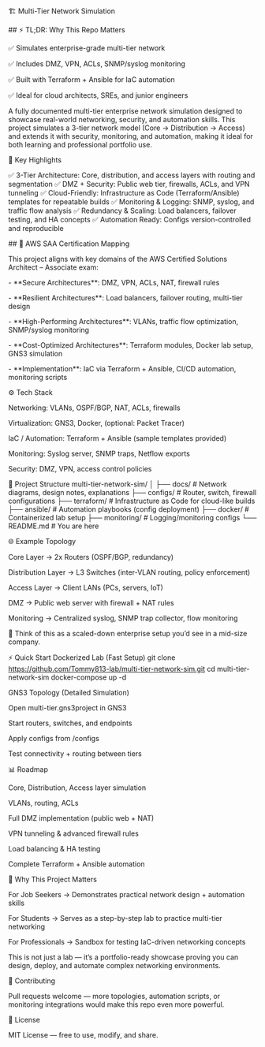 🏗️ Multi-Tier Network Simulation









\## ⚡ TL;DR: Why This Repo Matters



✅ Simulates enterprise-grade multi-tier network

✅ Includes DMZ, VPN, ACLs, SNMP/syslog monitoring

✅ Built with Terraform + Ansible for IaC automation

✅ Ideal for cloud architects, SREs, and junior engineers





A fully documented multi-tier enterprise network simulation designed to showcase real-world networking, security, and automation skills. This project simulates a 3-tier network model (Core → Distribution → Access) and extends it with security, monitoring, and automation, making it ideal for both learning and professional portfolio use.



🔑 Key Highlights

✅ 3-Tier Architecture: Core, distribution, and access layers with routing and segmentation
✅ DMZ + Security: Public web tier, firewalls, ACLs, and VPN tunneling
✅ Cloud-Friendly: Infrastructure as Code (Terraform/Ansible) templates for repeatable builds
✅ Monitoring \& Logging: SNMP, syslog, and traffic flow analysis
✅ Redundancy \& Scaling: Load balancers, failover testing, and HA concepts
✅ Automation Ready: Configs version-controlled and reproducible





\## 🧠 AWS SAA Certification Mapping



This project aligns with key domains of the AWS Certified Solutions Architect – Associate exam:



\- \*\*Secure Architectures\*\*: DMZ, VPN, ACLs, NAT, firewall rules

\- \*\*Resilient Architectures\*\*: Load balancers, failover routing, multi-tier design

\- \*\*High-Performing Architectures\*\*: VLANs, traffic flow optimization, SNMP/syslog monitoring

\- \*\*Cost-Optimized Architectures\*\*: Terraform modules, Docker lab setup, GNS3 simulation

\- \*\*Implementation\*\*: IaC via Terraform + Ansible, CI/CD automation, monitoring scripts





⚙️ Tech Stack

Networking: VLANs, OSPF/BGP, NAT, ACLs, firewalls



Virtualization: GNS3, Docker, (optional: Packet Tracer)

IaC / Automation: Terraform + Ansible (sample templates provided)



Monitoring: Syslog server, SNMP traps, Netflow exports



Security: DMZ, VPN, access control policies



📂 Project Structure
multi-tier-network-sim/
│
├── docs/             # Network diagrams, design notes, explanations
├── configs/          # Router, switch, firewall configurations
├── terraform/        # Infrastructure as Code for cloud-like builds
├── ansible/          # Automation playbooks (config deployment)
├── docker/           # Containerized lab setup
├── monitoring/       # Logging/monitoring configs
└── README.md         # You are here

🌐 Example Topology

Core Layer → 2x Routers (OSPF/BGP, redundancy)

Distribution Layer → L3 Switches (inter-VLAN routing, policy enforcement)

Access Layer → Client LANs (PCs, servers, IoT)

DMZ → Public web server with firewall + NAT rules

Monitoring → Centralized syslog, SNMP trap collector, flow monitoring

📖 Think of this as a scaled-down enterprise setup you’d see in a mid-size company.



⚡ Quick Start
Dockerized Lab (Fast Setup)
git clone https://github.com/Tommy813-lab/multi-tier-network-sim.git
cd multi-tier-network-sim
docker-compose up -d

GNS3 Topology (Detailed Simulation)

Open multi-tier.gns3project in GNS3

Start routers, switches, and endpoints

Apply configs from /configs

Test connectivity + routing between tiers



📊 Roadmap

Core, Distribution, Access layer simulation

VLANs, routing, ACLs

Full DMZ implementation (public web + NAT)

VPN tunneling \& advanced firewall rules

Load balancing \& HA testing

Complete Terraform + Ansible automation



🎯 Why This Project Matters

For Job Seekers → Demonstrates practical network design + automation skills

For Students → Serves as a step-by-step lab to practice multi-tier networking

For Professionals → Sandbox for testing IaC-driven networking concepts

This is not just a lab — it’s a portfolio-ready showcase proving you can design, deploy, and automate complex networking environments.



🤝 Contributing

Pull requests welcome — more topologies, automation scripts, or monitoring integrations would make this repo even more powerful.



📜 License

MIT License — free to use, modify, and share.


